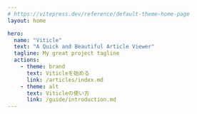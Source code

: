 ```yaml
---
# https://vitepress.dev/reference/default-theme-home-page
layout: home

hero:
  name: "Viticle"
  text: "A Quick and Beautiful Article Viewer"
  tagline: My great project tagline
  actions:
    - theme: brand
      text: Viticleを始める
      link: /articles/index.md
    - theme: alt
      text: Viticleの使い方
      link: /guide/introduction.md
---
```

